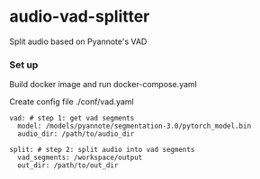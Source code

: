 # audio-vad-splitter
Split audio based on Pyannote's VAD

### Set up
Build docker image and run docker-compose.yaml

Create config file ./conf/vad.yaml
```
vad: # step 1: get vad segments
  model: /models/pyannote/segmentation-3.0/pytorch_model.bin
  audio_dir: /path/to/audio_dir

split: # step 2: split audio into vad segments
  vad_segments: /workspace/output
  out_dir: /path/to/out_dir
```